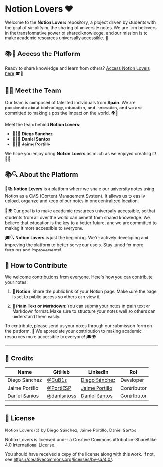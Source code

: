 # Notion Lovers ❤️

Welcome to the **Notion Lovers** repository, a project driven by students with the goal of simplifying the sharing of university notes. We are firm believers in the transformative power of shared knowledge, and our mission is to make academic resources universally accessible. 🚀

## 📚📝 Access the Platform

Ready to share knowledge and learn from others? [Access Notion Lovers here](https://notion-lovers.vercel.app/) 🎓🚀

## 👥🤝 Meet the Team

 Our team is composed of talented individuals from **Spain**.
We are passionate about technology, education, and innovation, and we are committed to making a positive impact on the world. 🌍🚀

Meet the team behind **Notion Lovers**:
- 🧑‍💻🧰 **Diego Sánchez**
- 🧑‍💻🚀 **Daniel Santos** 
- 🧑‍💻💡 **Jaime Portillo** 

We hope you enjoy using **Notion Lovers** as much as we enjoyed creating it! 🎉🎊

## 📚🔍 About the Platform

📝📚 **Notion Lovers** is a platform where we share our university notes using [Notion](https://www.notion.so/product) as a CMS (Content Management System). It allows us to easily upload, organize and keep of our notes in one centralized location.

🚀🌍 Our goal is to make academic resources universally accessible, so that students from all over the world can benefit from shared knowledge. We believe that education is the key to a better future, and we are committed to making it more accessible to everyone.

🎓🔍 **Notion Lovers** is just the beginning. We're actively developing and improving the platform to better serve our users. Stay tuned for more features and improvements!

## 🤝 How to Contribute

We welcome contributions from everyone. Here's how you can contribute your notes:

1. 📝 **Notion**: Share the public link of your Notion page. Make sure the page is set to public access so others can view it.

2. 📄 **Plain Text or Markdown**: You can submit your notes in plain text or Markdown format. Make sure to structure your notes well so others can understand them easily.

To contribute, please send us your notes through our submission form on the platform. 💌 We appreciate your contribution to making academic resources more accessible to everyone! 🎓🌍

----

## 📜 Credits

| Name          | GitHub                                       | LinkedIn                                                    | Rol         |
| ------------- | -------------------------------------------- | ----------------------------------------------------------- | ----------- |
| Diego Sánchez | [@CuB1z](https://github.com/CuB1z)           | [Diego Sánchez](https://www.linkedin.com/in/cub1z/)         | Developer   |
| Jaime Portillo| [@PortiESP](https://github.com/PortiESP)     | [Jaime Portillo](https://www.linkedin.com/in/porti/)        | Contributor |
| Daniel Santos | [@danisntoss](https://github.com/danisntoss) | [Daniel Santos ](https://www.linkedin.com/in/danisantos15/) | Contributor |

----

## 📜 License

Notion Lovers (c) by Diego Sánchez, Jaime Portillo, Daniel Santos

Notion Lovers is licensed under a
Creative Commons Attribution-ShareAlike 4.0 International License.

You should have received a copy of the license along with this
work. If not, see <https://creativecommons.org/licenses/by-sa/4.0/>.